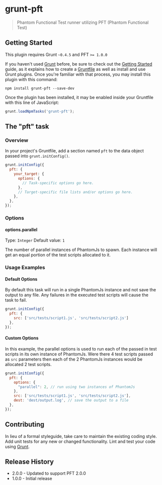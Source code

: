 # grunt-pft

> Phantom Functional Test runner utilizing PFT (Phantom Functional Test)

## Getting Started
This plugin requires Grunt `~0.4.5` and PFT `>= 1.0.0`

If you haven't used [Grunt](http://gruntjs.com/) before, be sure to check out the [Getting Started](http://gruntjs.com/getting-started) guide, as it explains how to create a [Gruntfile](http://gruntjs.com/sample-gruntfile) as well as install and use Grunt plugins. Once you're familiar with that process, you may install this plugin with this command:

```shell
npm install grunt-pft --save-dev
```

Once the plugin has been installed, it may be enabled inside your Gruntfile with this line of JavaScript:

```js
grunt.loadNpmTasks('grunt-pft');
```

## The "pft" task

### Overview
In your project's Gruntfile, add a section named `pft` to the data object passed into `grunt.initConfig()`.

```js
grunt.initConfig({
  pft: {
    your_target: {
      options: {
        // Task-specific options go here.
      },
      // Target-specific file lists and/or options go here.
    },
  },
});
```

### Options

#### options.parallel
Type: `Integer`
Default value: `1`

The number of parallel instances of PhantomJs to spawn. Each instance will get an equal portion of the test scripts allocated to it.

### Usage Examples

#### Default Options
By default this task will run in a single PhantomJs instance and not save the output to any file. Any failures in the executed test scripts will cause the task to fail.

```js
grunt.initConfig({
  pft: {
    src: ['src/tests/script1.js', 'src/tests/script2.js']
  },
});
```

#### Custom Options
In this example, the parallel options is used to run each of the passed in test scripts in its own instance of PhantomJs. Were there 4 test scripts passed as `src` parameters then each of the 2 PhantomJs instances would be allocated 2 test scripts.

```js
grunt.initConfig({
  pft: {
    options: {
      "parallel": 2, // run using two instances of PhantomJs
    },
    src: ['src/tests/script1.js', 'src/tests/script2.js'],
    dest: 'dest/output.log', // save the output to a file
  },
});
```

## Contributing
In lieu of a formal styleguide, take care to maintain the existing coding style. Add unit tests for any new or changed functionality. Lint and test your code using [Grunt](http://gruntjs.com/).

## Release History
- 2.0.0 - Updated to support PFT 2.0.0
- 1.0.0 - Initial release
